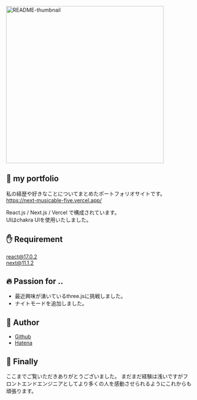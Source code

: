 <img width="427" alt="README-thumbnail" src="https://user-images.githubusercontent.com/41576561/141723239-1570b8e8-f520-47d9-aae2-4c34b50f37b1.png">

📄 my portfolio 
---
私の経歴や好きなことについてまとめたポートフォリオサイトです。  
https://next-musicable-five.vercel.app/

React.js / Next.js / Vercel で構成されています。  
UIはchakra UIを使用いたしました。   

      
✋ Requirement
---
react@17.0.2  
next@11.1.2  

🔥 Passion for ..
---
- 最近興味が湧いているthree.jsに挑戦しました。
- ナイトモードを追加しました。  

👶 Author
---
- [Github](https://github.com/tamaki88888888)
- [Hatena](https://okinawanpizza.hatenablog.com/)

🐏 Finally
---
ここまでご覧いただきありがとうございました。
まだまだ経験は浅いですがフロントエンドエンジニアとしてより多くの人を感動させられるようにこれからも頑張ります。
